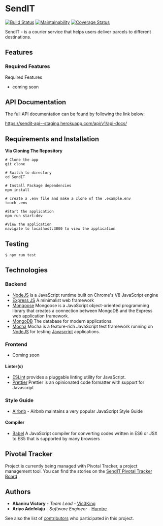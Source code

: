 # SendIT

[![Build Status](https://travis-ci.com/Hurntre/SendIT.svg?branch=master)](https://travis-ci.com/Hurntre/SendIT)
[![Maintainability](https://api.codeclimate.com/v1/badges/72bb60c7a06a947c2999/maintainability)](https://codeclimate.com/github/Hurntre/SendIT/maintainability)
[![Coverage Status](https://coveralls.io/repos/github/Hurntre/SendIT/badge.svg?branch=master)](https://coveralls.io/github/Hurntre/SendIT?branch=master)

SendIT - is a courier service that helps users deliver parcels to different destinations.

## Features

### Required Features

Required Features

- coming soon

## API Documentation

The full API documentation can be found by following the link below:

https://sendit-api--staging.herokuapp.com/api/v1/api-docs/

## Requirements and Installation

**Via Cloning The Repository**

```
# Clone the app
git clone

# Switch to directory
cd SendIT

# Install Package dependencies
npm install

# create a .env file and make a clone of the .example.env
touch .env

#Start the application
npm run start:dev

#View the application
navigate to localhost:3000 to view the application
```

## Testing

```
$ npm run test
```

## Technologies

### Backend

- [NodeJS](http://nodejs.org/en) is a JavaScript runtime built on Chrome's V8 JavaScript engine
- [Express JS](http://express.com) A minimalist web framework
- [Mongoose](https://mongoosejs.com/docs/guide.html) Mongoose is a JavaScript object-oriented programming library that creates a connection between MongoDB and the Express web application framework.
- [MongoDB](https://www.mongodb.com/) The database for modern applications.
- [Mocha](https://mochajs.org/) Mocha is a feature-rich JavaScript test framework running on [NodeJS](nodejs.org/en) for testing [Javascript](javascript.com) applications.

### Frontend

- Coming soon

#### Linter(s)

- [ESLint](eslint.org) provides a pluggable linting utility for JavaScript.
- [Prettier](https://prettier.io) Prettier is an opinionated code formatter with support for Javascript

### Style Guide

- [Airbnb](https://github.com/airbnb/javascript) - Airbnb maintains a very popular JavaScript Style Guide

#### Compiler

- [Babel](https://babeljs.io/) A JavaScript compiler for converting codes written in ES6 or JSX to ES5 that is supported by many browsers

## Pivotal Tracker

Project is currently being managed with Pivotal Tracker, a project management tool. You can find the stories on the [SendIT Pivotal Tracker Board](https://www.pivotaltracker.com/n/projects/2401430)

## Authors

- **Akaniru Victory** - _Team Lead_ - [Vic3King](https://github.com/vic3king)
- **Ariyo Adefolaju** - _Software Engineer_ - [Hurntre](https://github.com/hurntre)

See also the list of [contributors](https://github.com/Hurntre/SendIT/graphs/contributors) who participated in this project.
